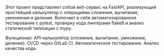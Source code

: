 Этот проект представляет собой веб-сервис на FastAPI, реализующий простейший калькулятор с операциями сложения, вычитания, умножения и деления. 
Включает в себя автоматизированное тестирование с pytest, проверку кода линтерами flake8 и анализ статической типизации с mypy.

Функционал:
API-калькулятор (сложение, вычитание, умножение, деление).
CI/CD через GitLab CI.
Автоматическое тестирование.
Анализ качества кода.
